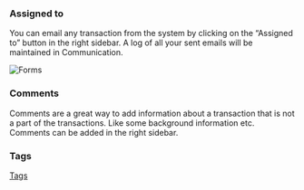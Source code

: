 ### Assigned to

You can email any transaction from the system by clicking on the “Assigned to”
button in the right sidebar. A log of all your sent emails will be maintained
in Communication.

![Forms](/assets/manual_erpnext_com/old_images/erpnext/forms.png)

### Comments

Comments are a great way to add information about a transaction that is not a
part of the transactions. Like some background information etc. Comments can
be added in the right sidebar.

### Tags

[Tags](/contents/collaboration-tools/tags)  

